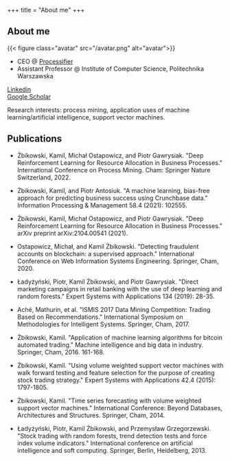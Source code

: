 +++
title = "About me"
+++

## About me

{{< figure class="avatar" src="/avatar.png" alt="avatar">}}

- CEO @ [Processifier](https://processifier.com) 
- Assistant Professor @ Institute of Computer Science, Politechnika Warszawska


[Linkedin](https://www.linkedin.com/in/zbikowski-kamil/)<br/>
[Google Scholar](https://scholar.google.pl/citations?user=FoD-La4AAAAJ&hl=en)


Research interests: process mining, application uses of machine learning/artificial intelligence, support vector machines.
## Publications

- Żbikowski, Kamil, Michał Ostapowicz, and Piotr Gawrysiak. "Deep Reinforcement Learning for Resource Allocation in Business Processes." International Conference on Process Mining. Cham: Springer Nature Switzerland, 2022.

- Żbikowski, Kamil, and Piotr Antosiuk. "A machine learning, bias-free approach for predicting business success using Crunchbase data." Information Processing & Management 58.4 (2021): 102555.

- Żbikowski, Kamil, Michał Ostapowicz, and Piotr Gawrysiak. "Deep Reinforcement Learning for Resource Allocation in Business Processes." arXiv preprint arXiv:2104.00541 (2021).

- Ostapowicz, Michał, and Kamil Żbikowski. "Detecting fraudulent accounts on blockchain: a supervised approach." International Conference on Web Information Systems Engineering. Springer, Cham, 2020.

- Ładyżyński, Piotr, Kamil Żbikowski, and Piotr Gawrysiak. "Direct marketing campaigns in retail banking with the use of deep learning and random forests." Expert Systems with Applications 134 (2019): 28-35.

- Aché, Mathurin, et al. "ISMIS 2017 Data Mining Competition: Trading Based on Recommendations." International Symposium on Methodologies for Intelligent Systems. Springer, Cham, 2017.

- Żbikowski, Kamil. "Application of machine learning algorithms for bitcoin automated trading." Machine intelligence and big data in industry. Springer, Cham, 2016. 161-168.

- Żbikowski, Kamil. "Using volume weighted support vector machines with walk forward testing and feature selection for the purpose of creating stock trading strategy." Expert Systems with Applications 42.4 (2015): 1797-1805.

- Żbikowski, Kamil. "Time series forecasting with volume weighted support vector machines." International Conference: Beyond Databases, Architectures and Structures. Springer, Cham, 2014.

- Ładyżyński, Piotr, Kamil Żbikowski, and Przemysław Grzegorzewski. "Stock trading with random forests, trend detection tests and force index volume indicators." International conference on artificial intelligence and soft computing. Springer, Berlin, Heidelberg, 2013.